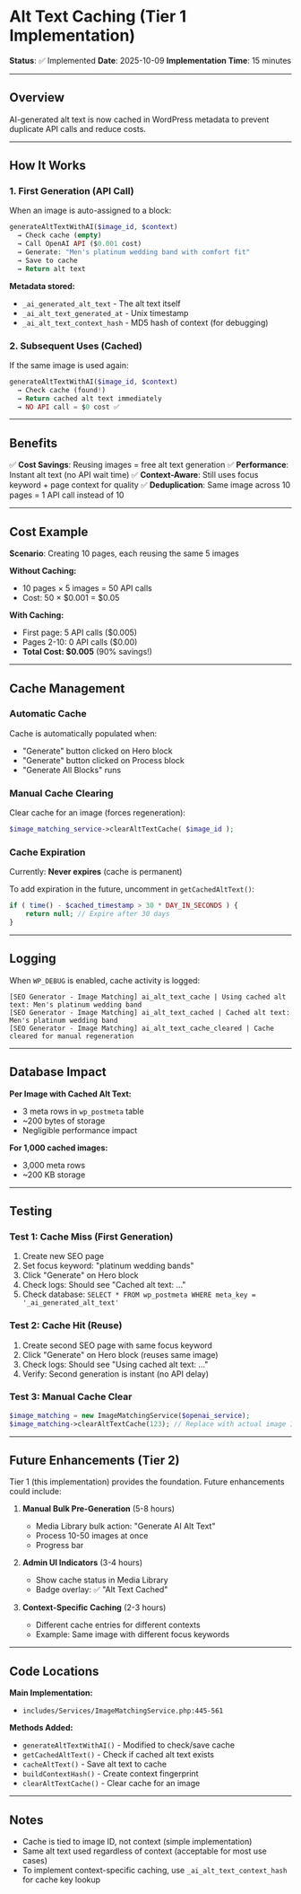 # Alt Text Caching (Tier 1 Implementation)

**Status**: ✅ Implemented
**Date**: 2025-10-09
**Implementation Time**: 15 minutes

---

## Overview

AI-generated alt text is now cached in WordPress metadata to prevent duplicate API calls and reduce costs.

---

## How It Works

### 1. First Generation (API Call)
When an image is auto-assigned to a block:
```php
generateAltTextWithAI($image_id, $context)
  → Check cache (empty)
  → Call OpenAI API ($0.001 cost)
  → Generate: "Men's platinum wedding band with comfort fit"
  → Save to cache
  → Return alt text
```

**Metadata stored:**
- `_ai_generated_alt_text` - The alt text itself
- `_ai_alt_text_generated_at` - Unix timestamp
- `_ai_alt_text_context_hash` - MD5 hash of context (for debugging)

### 2. Subsequent Uses (Cached)
If the same image is used again:
```php
generateAltTextWithAI($image_id, $context)
  → Check cache (found!)
  → Return cached alt text immediately
  → NO API call = $0 cost ✅
```

---

## Benefits

✅ **Cost Savings**: Reusing images = free alt text generation
✅ **Performance**: Instant alt text (no API wait time)
✅ **Context-Aware**: Still uses focus keyword + page context for quality
✅ **Deduplication**: Same image across 10 pages = 1 API call instead of 10

---

## Cost Example

**Scenario**: Creating 10 pages, each reusing the same 5 images

**Without Caching:**
- 10 pages × 5 images = 50 API calls
- Cost: 50 × $0.001 = $0.05

**With Caching:**
- First page: 5 API calls ($0.005)
- Pages 2-10: 0 API calls ($0.00)
- **Total Cost: $0.005** (90% savings!)

---

## Cache Management

### Automatic Cache
Cache is automatically populated when:
- "Generate" button clicked on Hero block
- "Generate" button clicked on Process block
- "Generate All Blocks" runs

### Manual Cache Clearing
Clear cache for an image (forces regeneration):
```php
$image_matching_service->clearAltTextCache( $image_id );
```

### Cache Expiration
Currently: **Never expires** (cache is permanent)

To add expiration in the future, uncomment in `getCachedAltText()`:
```php
if ( time() - $cached_timestamp > 30 * DAY_IN_SECONDS ) {
    return null; // Expire after 30 days
}
```

---

## Logging

When `WP_DEBUG` is enabled, cache activity is logged:

```
[SEO Generator - Image Matching] ai_alt_text_cache | Using cached alt text: Men's platinum wedding band
[SEO Generator - Image Matching] ai_alt_text_cached | Cached alt text: Men's platinum wedding band
[SEO Generator - Image Matching] ai_alt_text_cache_cleared | Cache cleared for manual regeneration
```

---

## Database Impact

**Per Image with Cached Alt Text:**
- 3 meta rows in `wp_postmeta` table
- ~200 bytes of storage
- Negligible performance impact

**For 1,000 cached images:**
- 3,000 meta rows
- ~200 KB storage

---

## Testing

### Test 1: Cache Miss (First Generation)
1. Create new SEO page
2. Set focus keyword: "platinum wedding bands"
3. Click "Generate" on Hero block
4. Check logs: Should see "Cached alt text: ..."
5. Check database: `SELECT * FROM wp_postmeta WHERE meta_key = '_ai_generated_alt_text'`

### Test 2: Cache Hit (Reuse)
1. Create second SEO page with same focus keyword
2. Click "Generate" on Hero block (reuses same image)
3. Check logs: Should see "Using cached alt text: ..."
4. Verify: Second generation is instant (no API delay)

### Test 3: Manual Cache Clear
```php
$image_matching = new ImageMatchingService($openai_service);
$image_matching->clearAltTextCache(123); // Replace with actual image ID
```

---

## Future Enhancements (Tier 2)

Tier 1 (this implementation) provides the foundation. Future enhancements could include:

1. **Manual Bulk Pre-Generation** (5-8 hours)
   - Media Library bulk action: "Generate AI Alt Text"
   - Process 10-50 images at once
   - Progress bar

2. **Admin UI Indicators** (3-4 hours)
   - Show cache status in Media Library
   - Badge overlay: ✅ "Alt Text Cached"

3. **Context-Specific Caching** (2-3 hours)
   - Different cache entries for different contexts
   - Example: Same image with different focus keywords

---

## Code Locations

**Main Implementation:**
- `includes/Services/ImageMatchingService.php:445-561`

**Methods Added:**
- `generateAltTextWithAI()` - Modified to check/save cache
- `getCachedAltText()` - Check if cached alt text exists
- `cacheAltText()` - Save alt text to cache
- `buildContextHash()` - Create context fingerprint
- `clearAltTextCache()` - Clear cache for an image

---

## Notes

- Cache is tied to image ID, not context (simple implementation)
- Same alt text used regardless of context (acceptable for most use cases)
- To implement context-specific caching, use `_ai_alt_text_context_hash` for cache key lookup
